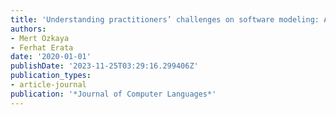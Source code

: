 ```yaml
---
title: 'Understanding practitioners’ challenges on software modeling: A survey'
authors:
- Mert Ozkaya
- Ferhat Erata
date: '2020-01-01'
publishDate: '2023-11-25T03:29:16.299406Z'
publication_types:
- article-journal
publication: '*Journal of Computer Languages*'
---
```

